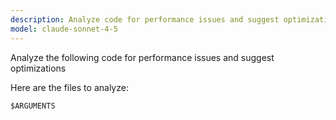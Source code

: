 ```yaml
---
description: Analyze code for performance issues and suggest optimizations
model: claude-sonnet-4-5
---
```


Analyze the following code for performance issues and suggest optimizations

Here are the files to analyze:

```
$ARGUMENTS
```
